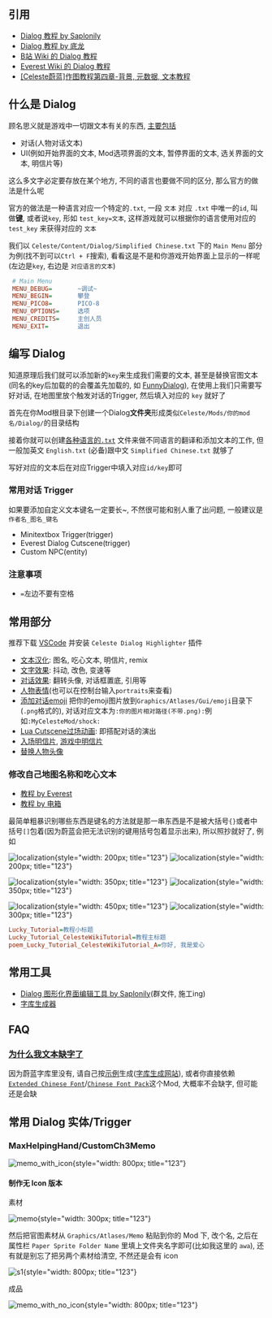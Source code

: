 ## 引用

* <a href="https://saplonily.top/celeste_modding_tutorial/mapping/room_meta_text/#_7" target="_blank">Dialog 教程 by Saplonily</a>
* <a href="https://uddrg.notion.site/UnderDragon-s-Partial-Wiki-2737f4f27e63808582b3f0689163d8f9?p=2737f4f27e6380419593c9bedbe01795&pm=s" target="_blank">Dialog 教程 by 底龙</a>
* <a href="https://wiki.biligame.com/celeste/%E6%96%87%E6%9C%AC%E6%95%99%E7%A8%8B" target="_blank">B站 Wiki 的 Dialog 教程</a>
* <a href="https://github.com/EverestAPI/Resources/wiki/Adding-Custom-Dialogue" target="_blank">Everest Wiki 的 Dialog 教程</a>
* [[Celeste蔚蓝]作图教程第四章-背景, 元数据, 文本教程](https://www.bilibili.com/video/BV1Av4y1D7a8/?t=158)

## 什么是 Dialog

顾名思义就是游戏中一切跟文本有关的东西, <a href="https://wiki.biligame.com/celeste/%E6%96%87%E6%9C%AC%E6%95%99%E7%A8%8B#%E6%96%87%E6%9C%AC%E4%BD%BF%E7%94%A8" target="_blank">主要包括</a>

* 对话(人物对话文本)
* UI(例如开始界面的文本, Mod选项界面的文本, 暂停界面的文本, 选关界面的文本, 明信片等)

这么多文字必定要存放在某个地方, 不同的语言也要做不同的区分, 那么官方的做法是什么呢

官方的做法是一种语言对应一个特定的`.txt`, 一段 `文本` 对应 `.txt` 中唯一的`id`, 叫做**键**, 或者说`key`, 形如 `test_key=文本`, 这样游戏就可以根据你的语言使用对应的 `test_key`
来获得对应的 `文本`

我们以 `Celeste/Content/Dialog/Simplified Chinese.txt` 下的 `Main Menu` 部分为例(找不到可以`Ctrl + F`搜索), 看看这是不是和你游戏开始界面上显示的一样呢(左边是`key`, 右边是
`对应语言的文本`)

 ```ini title="Simplified Chinese.txt"
  # Main Menu
  MENU_DEBUG=		~调试~
  MENU_BEGIN=		攀登
  MENU_PICO8=		PICO-8
  MENU_OPTIONS=	    选项
  MENU_CREDITS=	    主创人员
  MENU_EXIT=		退出
 ```

## 编写 Dialog

知道原理后我们就可以添加新的`key`来生成我们需要的文本, 甚至是替换官图文本(同名的key后加载的的会覆盖先加载的, 如 <a href="https://www.bilibili.com/video/BV1Pz421i7SZ" target="_blank">FunnyDialog</a>), 在使用上我们只需要写好对话, 在地图里放个触发对话的Trigger, 然后填入对应的
`key` 就好了

首先在你Mod根目录下创建一个Dialog**文件夹**形成类似`Celeste/Mods/你的mod名/Dialog/`的目录结构

接着你就可以创建<a href="https://github.com/EverestAPI/Resources/wiki/Adding-Custom-Dialogue#setting-up-the-dialogue-file" target="_blank">各种语言的`.txt`</a>
文件来做不同语言的翻译和添加文本的工作, 但一般加英文 `English.txt` (必备)跟中文 `Simplified Chinese.txt` 就够了

写好对应的文本后在对应Trigger中填入对应`id/key`即可

### 常用对话 Trigger

如果要添加自定义文本键名一定要长~, 不然很可能和别人重了出问题, 一般建议是`作者名_图名_键名`

* Minitextbox Trigger(trigger)
* Everest Dialog Cutscene(trigger)
* Custom NPC(entity)

### 注意事项

* `=`左边不要有空格


## 常用部分

推荐下载 <a href="https://code.visualstudio.com/" target="_blank">VSCode</a> 并安装 `Celeste Dialog Highlighter` 插件

* <a href="https://saplonily.top/celeste_modding_tutorial/mapping/room_meta_text/#_8" target="_blank">文本汉化</a>: 图名, 吃心文本, 明信片, remix
* <a href="https://wiki.biligame.com/celeste/%E6%96%87%E6%9C%AC%E6%95%99%E7%A8%8B#%E6%96%87%E5%AD%97%E6%95%88%E6%9E%9C" target="_blank">文字效果</a>: 抖动, 改色, 变速等
* <a href="https://wiki.biligame.com/celeste/%E6%96%87%E6%9C%AC%E6%95%99%E7%A8%8B#%E5%AF%B9%E8%AF%9D%E6%95%88%E6%9E%9C" target="_blank">对话效果</a>: 翻转头像, 对话框置底, 引用等
* <a href="https://wiki.biligame.com/celeste/%E6%96%87%E6%9C%AC%E6%95%99%E7%A8%8B#%E4%BA%BA%E7%89%A9%E8%A1%A8%E6%83%85" target="_blank">人物表情</a>(也可以在控制台输入`portraits`来查看)
* <a href="https://github.com/EverestAPI/Resources/wiki/Adding-Custom-Dialogue#custom-emotes" target="_blank">添加对话emoji</a>
  把你的emoji图片放到`Graphics/Atlases/Gui/emoji`目录下(`.png`格式的), 对话对应文本为`:你的图片相对路径(不带.png):`例如`:MyCelesteMod/shock:`
* [Lua Cutscene过场动画](lua_cutscene.md): 即搭配对话的演出
* <a href="https://www.bilibili.com/video/BV1Av4y1D7a8/?t=179" target="_blank">入场明信片</a>, <a href="https://saplonily.top/celeste_mod_tutorial/extra_luacs/reference/#postcard" target="_blank">游戏中明信片</a>
* [替换人物头像](./xml/xml.md#portraitsxml)


### 修改自己地图名称和吃心文本

* <a href="https://github.com/EverestAPI/Resources/wiki/map-metadata#map-name" target="_blank">教程 by Everest</a>
* <a href="https://www.bilibili.com/video/BV1Av4y1D7a8/?t=174" target="_blank">教程 by 电箱</a>

最简单粗暴识别哪些东西是键名的方法就是那一串东西是不是被大括号`{}`或者中括号`[]`包着(因为蔚蓝会把无法识别的键用括号包着显示出来), 所以照抄就好了, 例如

![localization](../assets/mappings/dialog/localization/localization0.png){style="width: 200px; title="123"}
![localization](../assets/mappings/dialog/localization/localization3.png){style="width: 200px; title="123"}

![localization](../assets/mappings/dialog/localization/localization1.png){style="width: 350px; title="123"}
![localization](../assets/mappings/dialog/localization/localization4.png){style="width: 350px; title="123"}

![localization](../assets/mappings/dialog/localization/localization2.png){style="width: 450px; title="123"}
![localization](../assets/mappings/dialog/localization/localization5.png){style="width: 300px; title="123"}

```ini title="Simplified Chinese.txt"
Lucky_Tutorial=教程小标题
Lucky_Tutorial_CelesteWikiTutorial=教程主标题
poem_Lucky_Tutorial_CelesteWikiTutorial_A=你好, 我是爱心
```

## 常用工具

* [Dialog 图形化界面编辑工具 by Saplonily]()(群文件, 施工ing)
* <a href="https://maddie480.ovh/celeste/font-generator" target="_blank">字库生成器</a>

## FAQ

### <a href="https://github.com/EverestAPI/Resources/wiki/Adding-Custom-Dialogue#custom-font-loading" target="_blank">为什么我文本缺字了</a>

因为蔚蓝字库里没有, 请自己按<a href="https://www.bilibili.com/video/BV1A14y1W7hr" target="_blank">示例</a>生成(<a href="https://maddie480.ovh/celeste/font-generator" target="_blank">字库生成网站</a>), 或者你直接依赖<a href="https://gamebanana.com/mods/53736" target="_blank">
`Extended Chinese Font`</a>/<a href="https://gamebanana.com/mods/493138" target="_blank">`Chinese Font Pack`</a>这个Mod, 大概率不会缺字, 但可能还是会缺

## 常用 Dialog 实体/Trigger

### MaxHelpingHand/CustomCh3Memo

![memo_with_icon](../assets/mappings/dialog/entities/memo_with_icon.png){style="width: 800px; title="123"}

#### 制作无 Icon 版本

素材

![memo](../assets/mappings/dialog/entities/memo.png){style="width: 300px; title="123"}

然后把官图素材从 `Graphics/Atlases/Memo` 粘贴到你的 Mod 下, 改个名, 之后在属性栏 `Paper Sprite Folder Name` 里填上文件夹名字即可(比如我这里的 `awa`), 还有就是别忘了把另两个素材给清空, 不然还是会有 icon

![s1](../assets/mappings/dialog/entities/s1.png){style="width: 800px; title="123"}

成品

![memo_with_no_icon](../assets/mappings/dialog/entities/memo_with_no_icon.png){style="width: 800px; title="123"}

